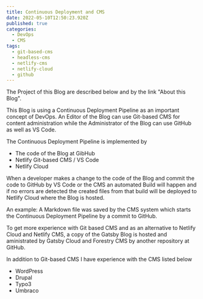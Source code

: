 ```yaml
---
title: Continuous Deployment and CMS
date: 2022-05-10T12:50:23.920Z
published: true
categories:
  - DevOps
  - CMS
tags:
  - git-based-cms
  - headless-cms
  - netlify-cms
  - netlify-cloud
  - github
---
```

The Project of this Blog are described below and by the link "About this Blog".

This Blog is using a Continuous Deployment Pipeline as an important concept of DevOps. An Editor of the Blog can use Git-based CMS for content administration while the Administrator of the Blog can use GitHub as well as VS Code.

The Continuous Deployment Pipeline is implemented by

* The code of the Blog at GibHub
* Netlify Git-based CMS / VS Code
* Netlify Cloud

When a developer makes a change to the code of the Blog and commit the code to GitHub by VS Code or the CMS an automated Build will happen and if no errors are detected the created files from that build will be deployed to Netlify Cloud where the Blog is hosted.

An example: A Markdown file was saved by the CMS system which starts the Continuous Deployment Pipeline by a commit to GitHub.

To get more experience with Git based CMS and as an alternative to Netlify Cloud and Netlify CMS, a copy of the Gatsby Blog is hosted and aministrated by Gatsby Cloud and Forestry CMS by another repository at GitHub.

In addition to Git-based CMS I have experience with the CMS listed below

* WordPress
* Drupal
* Typo3
* Umbraco